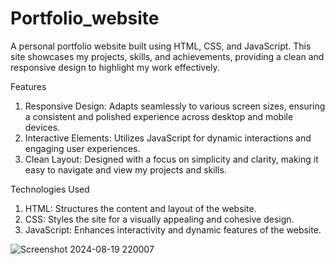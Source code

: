 # Portfolio_website

A personal portfolio website built using HTML, CSS, and JavaScript. This site showcases my projects, skills, and achievements, providing a clean and responsive design to highlight my work effectively.

Features

1) Responsive Design: Adapts seamlessly to various screen sizes, ensuring a consistent and polished experience across desktop and mobile devices.
2) Interactive Elements: Utilizes JavaScript for dynamic interactions and engaging user experiences.
3) Clean Layout: Designed with a focus on simplicity and clarity, making it easy to navigate and view my projects and skills.

Technologies Used
1) HTML: Structures the content and layout of the website.
2) CSS: Styles the site for a visually appealing and cohesive design.
3) JavaScript: Enhances interactivity and dynamic features of the website.

![Screenshot 2024-08-19 220007](https://github.com/user-attachments/assets/3e63269a-0bea-4cdf-b560-2694229cb751)
